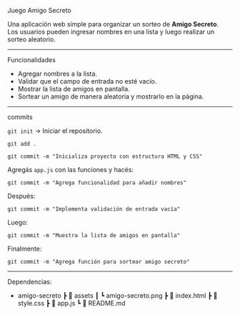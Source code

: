  Juego Amigo Secreto

Una aplicación web simple para organizar un sorteo de **Amigo Secreto**.  
Los usuarios pueden ingresar nombres en una lista y luego realizar un sorteo aleatorio.

---

 Funcionalidades

- Agregar nombres a la lista.
- Validar que el campo de entrada no esté vacío.
- Mostrar la lista de amigos en pantalla.
- Sortear un amigo de manera aleatoria y mostrarlo en la página.

---

commits

`git init` → Iniciar el repositorio.

`git add .`

`git commit -m "Inicializa proyecto con estructura HTML y CSS"`

Agregás `app.js` con las funciones y hacés:

`git commit -m "Agrega funcionalidad para añadir nombres"`

Después:

`git commit -m "Implementa validación de entrada vacía"`

Luego:

`git commit -m "Muestra la lista de amigos en pantalla"`

Finalmente:

`git commit -m "Agrega función para sortear amigo secreto"`

---

Dependencias:

- amigo-secreto
 ┣ 📂 assets
 ┃ ┗ amigo-secreto.png
 ┣ 📜 index.html
 ┣ 📜 style.css
 ┣ 📜 app.js
 ┗ 📜 README.md

